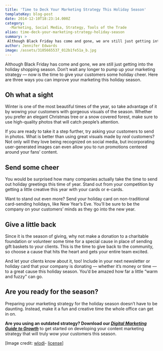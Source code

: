 ```yaml
---
title: 'Time to Deck Your Marketing Strategy This Holiday Season'
templateKey: blog-post
date: 2014-12-10T18:23:14.000Z
category: 
  -Marketing, Social Media, Strategy, Tools of the Trade
alias: time-deck-your-marketing-strategy-holiday-season
summary: > 
 Although Black Friday has come and gone, we are still just getting into the holiday shopping season. Don’t wait any longer to pump up your marketing strategy — now is the time to give your customers some holiday cheer. Here are three ways you can improve your marketing this holiday season.
author: Jennifer Edwards
image: /assets/3105665537_012b1fe51a_b.jpg
---
```


Although Black Friday has come and gone, we are still just getting into the holiday shopping season. Don’t wait any longer to pump up your marketing strategy — now is the time to give your customers some holiday cheer. Here are three ways you can improve your marketing this holiday season.

Oh what a sight
---------------

Winter is one of the most beautiful times of the year, so take advantage of it by wowing your customers with gorgeous visuals of the season. Whether you prefer an elegant Christmas tree or a snow covered forest, make sure to use high-quality photos that will catch people’s attention.

If you are ready to take it a step further, try asking your customers to send in photos. What is better than using great visuals made by _real_ customers? Not only will they love being recognized on social media, but incorporating user-generated images can even allow you to run promotions centered around your fans’ content.

Send some cheer
---------------

You would be surprised how many companies actually take the time to send out holiday greetings this time of year. Stand out from your competition by getting a little creative this year with your cards or e-cards.

Want to stand out even more? Send your holiday card on non-traditional card-sending holidays, like New Year’s Eve. You’ll be sure to be the company on your customers’ minds as they go into the new year.

Give a little back
------------------

Since it is the season of giving, why not make a donation to a charitable foundation or volunteer some time for a special cause in place of sending gift baskets to your clients. This is the time to give back to the community, so choose a cause that hits the heart and gets your entire team excited.

And let your clients know about it, too! Include in your next newsletter or holiday card that your company is donating — whether it’s money or time — to a great cause this holiday season. You’d be amazed how far a little “warm and fuzzy” can go. 

Are you ready for the season?
-----------------------------

Preparing your marketing strategy for the holiday season doesn’t have to be daunting. Instead, make it a fun and creative time the whole office can get in on.

**Are you using an outdated strategy? Download our [_Digital Marketing Guide to Growth_](http://offer.digett.com/marketing-guide-growth)** to get started on developing your content marketing strategy that will truly wow your customers this season.

\[Image credit: [wlodi](https://www.flickr.com/photos/wlodi/3105665537/in/photolist-5Jrmax-uEiF5-hPAZNn-7pdtsd-3TC4qa-3TC55X-3TC6fx-3TC5RT-3TGqc5-3TCyZc-jZRWsC-jZPpg4-7md7TE-dCk49P-jZUFf7-dCqsrm-dCk2Le-dCqucE-dCk4FT-dCqsiA-d4b4Td-8XkuHJ-74nXs6-eZEmYZ-eZUTHq-eZV93S-eZESLa-eZUpKN-eZEtYg-eZEH5T-eZUA4f-eZUYVE-eZUuSd-5tFsqg-dCqusy-dCqug7-dCqtML-dCqumN-dCk4xZ-dCqzBW-dCk3Zz-dCqu15-dCk3VD-dtR8L8-3oVbgu-8s8GE-8s8Hq-3oQBbV-8X5xXj-9DZUou)\- [license](https://creativecommons.org/licenses/by-sa/2.0/)\]